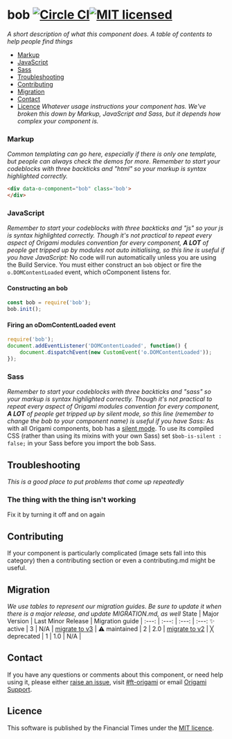 bob [![Circle CI](https://circleci.com/gh/Financial-Times/bob/tree/master.svg?style=svg)](https://circleci.com/gh/Financial-Times/bob/tree/master)[![MIT licensed](https://img.shields.io/badge/license-MIT-blue.svg)](#licence)
=================
_A short description of what this component does._
_A table of contents to help people find things_
- [Markup](#markup)
- [JavaScript](#javascript)
- [Sass](#sass)
- [Troubleshooting](#troubleshooting)
- [Contributing](#contributing)
- [Migration](#migration)
- [Contact](#contact)
- [Licence](#licence)
_Whatever usage instructions your component has. We've broken this down by Markup, JavaScript and Sass, but it depends how complex your component is._

### Markup
_Common templating can go here, especially if there is only one template, but people can always check the demos for more._
_Remember to start your codeblocks with three backticks and "html" so your markup is syntax highlighted correctly._
```html
<div data-o-component="bob" class='bob'>
</div>
```

### JavaScript
_Remember to start your codeblocks with three backticks and "js" so your js is syntax highlighted correctly._
_Though it's not practical to repeat every aspect of Origami modules convention for every component, **A LOT** of people get tripped up by modules not auto initialising, so this line is useful if you have JavaScript:_
No code will run automatically unless you are using the Build Service.
You must either construct an `bob` object or fire the `o.DOMContentLoaded` event, which oComponent listens for.

#### Constructing an bob
```js
const bob = require('bob');
bob.init();
```

#### Firing an oDomContentLoaded event
```js
require('bob');
document.addEventListener('DOMContentLoaded', function() {
	document.dispatchEvent(new CustomEvent('o.DOMContentLoaded'));
});
```

### Sass
_Remember to start your codeblocks with three backticks and "sass" so your markup is syntax highlighted correctly._
_Though it's not practical to repeat every aspect of Origami modules convention for every component, **A LOT** of people get tripped up by silent mode, so this line (remember to change the bob to your component name) is useful if you have Sass:_
As with all Origami components, bob has a [silent mode](http://origami.ft.com/docs/syntax/scss/#silent-styles). To use its compiled CSS (rather than using its mixins with your own Sass) set `$bob-is-silent : false;` in your Sass before you import the bob Sass.

## Troubleshooting
_This is a good place to put problems that come up repeatedly_
### The thing with the thing isn't working
Fix it by turning it off and on again

## Contributing
If your component is particularly complicated (image sets fall into this category) then a contributing section or even a contributing.md might be useful.

## Migration
_We use tables to represent our migration guides. Be sure to update it when there is a major release, and update MIGRATION.md, as well_
State | Major Version | Last Minor Release | Migration guide |
:---: | :---: | :---: | :---:
✨ active | 3 | N/A | [migrate to v3](MIGRATION.md#migrating-from-v2-to-v3) |
⚠ maintained | 2 | 2.0 | [migrate to v2](MIGRATION.md#migrating-from-v1-to-v2) |
╳ deprecated | 1 | 1.0 | N/A |

## Contact
If you have any questions or comments about this component, or need help using it, please either [raise an issue](https://github.com/Financial-Times/bob/issues), visit [#ft-origami](https://financialtimes.slack.com/messages/ft-origami/) or email [Origami Support](mailto:origami-support@ft.com).

## Licence
This software is published by the Financial Times under the [MIT licence](http://opensource.org/licenses/MIT).